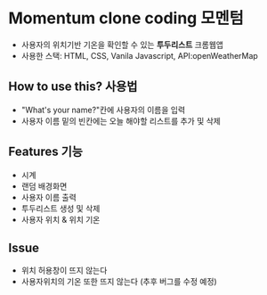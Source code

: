 # Momentum clone coding 모멘텀 
+ 사용자의 위치기반 기온을 확인할 수 있는 **투두리스트** 크롬웹앱
+ 사용한 스택: HTML, CSS, Vanila Javascript, API:openWeatherMap

## How to use this? 사용법
+ "What's your name?"칸에 사용자의 이름을 입력
+ 사용자 이름 밑의 빈칸에는 오늘 해야할 리스트를 추가 및 삭제

## Features 기능
+ 시계
+ 랜덤 배경화면
+ 사용자 이름 출력
+ 투두리스트 생성 및 삭제
+ 사용자 위치 & 위치 기온

## Issue 
+ 위치 허용창이 뜨지 않는다
+ 사용자위치의 기온 또한 뜨지 않는다 (추후 버그를 수정 예정)
